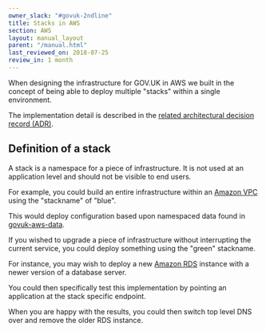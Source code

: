 ```yaml
---
owner_slack: "#govuk-2ndline"
title: Stacks in AWS
section: AWS
layout: manual_layout
parent: "/manual.html"
last_reviewed_on: 2018-07-25
review_in: 1 month
---
```


When designing the infrastructure for GOV.UK in AWS we built in the concept of
being able to deploy multiple "stacks" within a single environment.

The implementation detail is described in the
[related architectural decision record (ADR)][adr].

## Definition of a stack

A stack is a namespace for a piece of infrastructure. It is not used at an
application level and should not be visible to end users.

For example, you could build an entire infrastructure within an
[Amazon VPC][amazon-vpc] using the "stackname" of "blue".

This would deploy configuration based upon namespaced data found in
[govuk-aws-data][].

If you wished to upgrade a piece of infrastructure without interrupting the
current service, you could deploy something using the "green" stackname.

For instance, you may wish to deploy a new [Amazon RDS][amazon-rds] instance
with a newer version of a database server.

You could then specifically test this implementation by pointing an application
at the stack specific endpoint.

When you are happy with the results, you could then switch top level DNS over
and remove the older RDS instance.

[adr]: https://github.com/alphagov/govuk-aws/blob/master/doc/architecture/decisions/0015-dns-infrastructure.md
[amazon-vpc]: https://aws.amazon.com/vpc
[amazon-rds]: https://aws.amazon.com/rds/
[govuk-aws-data]: https://github.com/alphagov/govuk-aws-data
